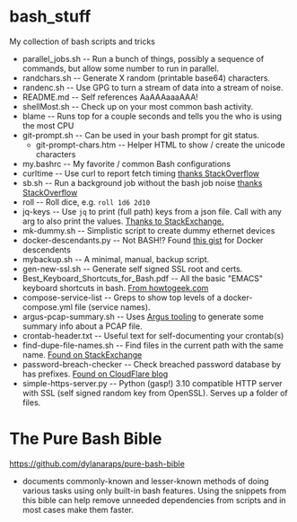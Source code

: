 # bash_stuff
My collection of bash scripts and tricks


* parallel_jobs.sh -- Run a bunch of things, possibly a sequence of commands, but allow some number to run in parallel.
* randchars.sh -- Generate X random (printable base64) characters.
* randenc.sh -- Use GPG to turn a stream of data into a stream of noise.
* README.md -- Self references AaAAAaaaAAA!
* shellMost.sh -- Check up on your most common bash activity.
* blame -- Runs top for a couple seconds and tells you the who is using the most CPU
* git-prompt.sh -- Can be used in your bash prompt for git status.
  * git-prompt-chars.htm -- Helper HTML to show / create the unicode characters
* my.bashrc -- My favorite / common Bash configurations
* curltime -- Use curl to report fetch timing [thanks StackOverflow](https://stackoverflow.com/questions/18215389/how-do-i-measure-request-and-response-times-at-once-using-curl)
* sb.sh -- Run a background job without the bash job noise [thanks StackOverflow](https://stackoverflow.com/questions/7686989/running-bash-commands-in-the-background-without-printing-job-and-process-ids)
* roll -- Roll dice, e.g. `roll 1d6 2d10`
* jq-keys -- Use `jq` to print (full path) keys from a json file. Call with any arg to also print the values. [Thanks to StackExchange.](https://unix.stackexchange.com/questions/561460/how-to-print-path-and-key-values-of-json-file/561489#561489)
* mk-dummy.sh -- Simplistic script to create dummy ethernet devices
* docker-descendants.py -- Not BASH!? Found [this gist](https://gist.github.com/altaurog/21ea7afe578a523e3dfe8d8a746f1e7d
) for Docker descendents
* mybackup.sh -- A minimal, manual, backup script.
* gen-new-ssl.sh -- Generate self signed SSL root and certs.
* Best_Keyboard_Shortcuts_for_Bash.pdf -- All the basic "EMACS" keyboard shortcuts in bash. [From howtogeek.com](https://www.howtogeek.com/howto/ubuntu/keyboard-shortcuts-for-bash-command-shell-for-ubuntu-debian-suse-redhat-linux-etc/)
* compose-service-list -- Greps to show top levels of a docker-compose.yml file (service names).
* argus-pcap-summary.sh -- Uses [Argus tooling](https://github.com/openargus?tab=repositories) to generate some summary info about a PCAP file.
* crontab-header.txt -- Useful text for self-documenting your crontab(s)
* find-dupe-file-names.sh -- Find files in the current path with the same name. [Found on StackExchange](https://unix.stackexchange.com/questions/468440/find-all-files-with-the-same-name)
* password-breach-checker -- Check breached password database by has prefixes. [Found on CloudFlare blog](https://blog.cloudflare.com/validating-leaked-passwords-with-k-anonymity/)
* simple-https-server.py -- Python (gasp!) 3.10 compatible HTTP server with SSL (self signed random key from OpenSSL). Serves up a folder of files.

# The Pure Bash Bible
https://github.com/dylanaraps/pure-bash-bible

* documents commonly-known and lesser-known methods of doing various tasks using only built-in bash features. Using the snippets from this bible can help remove unneeded dependencies from scripts and in most cases make them faster.
